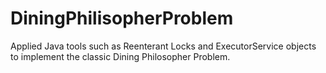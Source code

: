 # DiningPhilisopherProblem
Applied Java tools such as Reenterant Locks and ExecutorService objects to implement the classic Dining Philosopher Problem.
